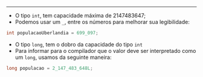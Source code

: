 ___
- O tipo `int`, tem capacidade máxima de 2147483647;
- Podemos usar um `_`, entre os números para melhorar sua legibilidade:
```java
int populacaoUberlandia = 699_097;
```
- O tipo `long`, tem o dobro da capacidade do tipo `int`
- Para informar para o compilador que o valor deve ser interpretado como um `long`, usamos da seguinte maneira:
```java
long populacao = 2_147_483_648L;
```
